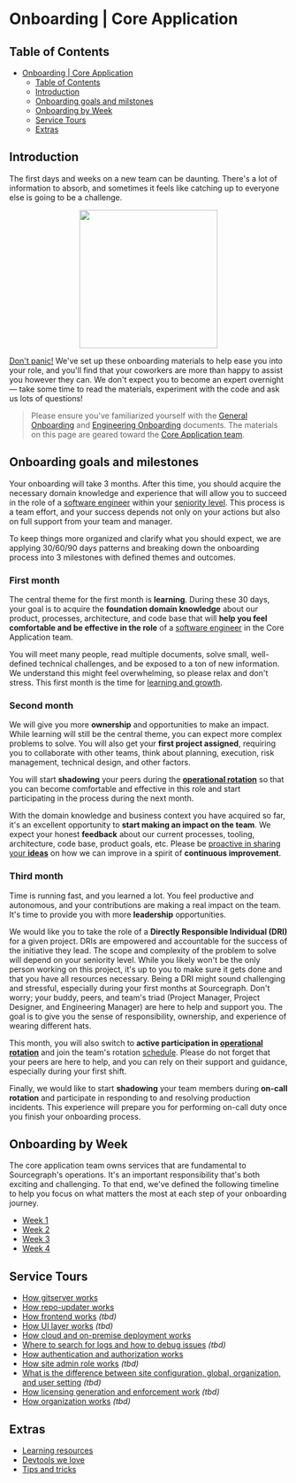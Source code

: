 # Onboarding | Core Application

## Table of Contents

- [Onboarding | Core Application](#onboarding--core-application)
  - [Table of Contents](#table-of-contents)
  - [Introduction](#introduction)
  - [Onboarding goals and milstones](#onboarding-goals-and-milestones)
  - [Onboarding by Week](#onboarding-by-week)
  - [Service Tours](#service-tours)
  - [Extras](#extras)

## Introduction

The first days and weeks on a new team can be daunting. There's a lot of information to absorb, and sometimes it feels like catching up to everyone else is going to be a challenge.

<p align=center>
    <img src="https://about.sourcegraph.com/handbook/engineering/core-application/logo.jpg" height=250 />
</p> <!-- TODO: use a relative img etc. -->

[Don't panic!](https://en.wikipedia.org/wiki/Phrases_from_The_Hitchhiker%27s_Guide_to_the_Galaxy#Don't_Panic) We've set up these onboarding materials to help ease you into your role, and you'll find that your coworkers are more than happy to assist you however they can. We don't expect you to become an expert overnight — take some time to read the materials, experiment with the code and ask us lots of questions!

> Please ensure you've familiarized yourself with the [General Onboarding](https://about.sourcegraph.com/handbook/people-ops/onboarding#for-all-new-teammates) and [Engineering Onboarding](https://about.sourcegraph.com/handbook/engineering/onboarding#engineering-onboarding) documents. The materials on this page are geared toward the [Core Application team](https://about.sourcegraph.com/handbook/engineering/core-application).

## Onboarding goals and milestones

Your onboarding will take 3 months. After this time, you should acquire the necessary domain knowledge and experience that will allow you to succeed in the role of a [software engineer](../../roles.md#software-engineer) within your [seniority level](../../career-development/framework.md#levels). This process is a team effort, and your success depends not only on your actions but also on full support from your team and manager. 

To keep things more organized and clarify what you should expect, we are applying 30/60/90 days patterns and breaking down the onboarding process into 3 milestones with defined themes and outcomes.
  
### First month

The central theme for the first month is **learning**. During these 30 days, your goal is to acquire the **foundation domain knowledge** about our product, processes, architecture, and code base that will **help you feel comfortable and be effective in the role** of a [software engineer](../../roles.md#software-engineer) in the Core Application team. 

You will meet many people, read multiple documents, solve small, well-defined technical challenges, and be exposed to a ton of new information. We understand this might feel overwhelming, so please relax and don't stress. This first month is the time for [learning and growth](../../../company/values.md#continuously-grow).

### Second month

We will give you more **ownership** and opportunities to make an impact. While learning will still be the central theme, you can expect more complex problems to solve. You will also get your **first project assigned**, requiring you to collaborate with other teams, think about planning, execution, risk management, technical design, and other factors. 

You will start **shadowing** your peers during the **[operational rotation](../operational-rotation.md)** so that you can become comfortable and effective in this role and start participating in the process during the next month. 

With the domain knowledge and business context you have acquired so far, it's an excellent opportunity to **start making an impact on the team**. We expect your honest **feedback** about our current processes, tooling, architecture, code base, product goals, etc. Please be [proactive in sharing your **ideas**](../../../company/values.md#high-agency) on how we can improve in a spirit of **continuous improvement**. 

### Third month

Time is running fast, and you learned a lot. You feel productive and autonomous, and your contributions are making a real impact on the team. It's time to provide you with more **leadership** opportunities. 

We would like you to take the role of a **Directly Responsible Individual (DRI)** for a given project. DRIs are empowered and accountable for the success of the initiative they lead. The scope and complexity of the problem to solve will depend on your seniority level. While you likely won't be the only person working on this project, it's up to you to make sure it gets done and that you have all resources necessary. Being a DRI might sound challenging and stressful, especially during your first months at Sourcegraph. Don't worry; your buddy, peers, and team's triad (Project Manager, Project Designer, and Engineering Manager) are here to help and support you. The goal is to give you the sense of responsibility, ownership, and experience of wearing different hats. 

This month, you will also switch to **active participation in [operational rotation](../operational-rotation.md)** and join the team's rotation [schedule](https://sourcegraph.app.opsgenie.com/settings/schedule/detail/b553cefc-2466-4ad2-ad0c-66937c790bbf). Please do not forget that your peers are here to help, and you can rely on their support and guidance, especially during your first shift. 

Finally, we would like to start **shadowing** your team members during **on-call rotation** and participate in responding to and resolving production incidents. This experience will prepare you for performing on-call duty once you finish your onboarding process. 

## Onboarding by Week

The core application team owns services that are fundamental to Sourcegraph's operations. It's an important responsibility that's both exciting and challenging. To that end, we've defined the following timeline to help you focus on what matters the most at each step of your onboarding journey.

- [Week 1](week-1.md)
- [Week 2](week-2.md)
- [Week 3](week-3.md)
- [Week 4](week-4.md)

## Service Tours

- [How gitserver works](how-gitserver-works.md)
- [How repo-updater works](how-repo-updater-works.md)
- [How frontend works](#) _(tbd)_
- [How UI layer works](#) _(tbd)_
- [How cloud and on-premise deployment works](../../deployments)
- [Where to search for logs and how to debug issues](#) _(tbd)_
- [How authentication and authorization works](#)
- [How site admin role works](#) _(tbd)_ 
- [What is the difference between site configuration, global, organization, and user setting](#) _(tbd)_
- [How licensing generation and enforcement work](#) _(tbd)_
- [How organization works](#) _(tbd)_

## Extras

- [Learning resources](learning-resources.md)
- [Devtools we love](devtools-we-love.md)
- [Tips and tricks](tips-and-tricks.md)
